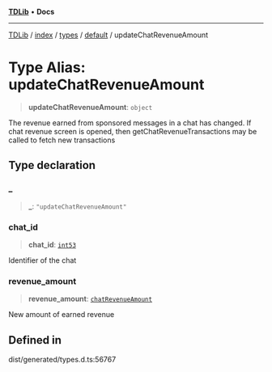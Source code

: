 [**TDLib**](../../../../../../README.md) • **Docs**

***

[TDLib](../../../../../../modules.md) / [index](../../../../../README.md) / [types](../../../README.md) / [default](../README.md) / updateChatRevenueAmount

# Type Alias: updateChatRevenueAmount

> **updateChatRevenueAmount**: `object`

The revenue earned from sponsored messages in a chat has changed. If chat revenue screen is opened, then getChatRevenueTransactions may be called to fetch new transactions

## Type declaration

### \_

> **\_**: `"updateChatRevenueAmount"`

### chat\_id

> **chat\_id**: [`int53`](int53-1.md)

Identifier of the chat

### revenue\_amount

> **revenue\_amount**: [`chatRevenueAmount`](chatRevenueAmount-1.md)

New amount of earned revenue

## Defined in

dist/generated/types.d.ts:56767
